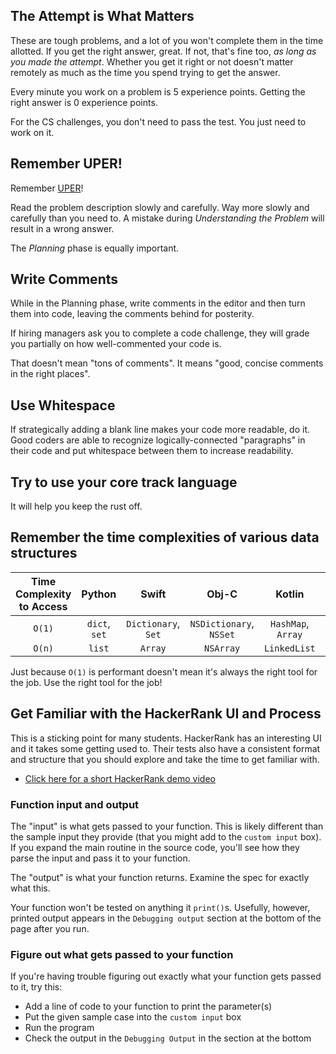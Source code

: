 ## The Attempt is What Matters

These are tough problems, and a lot of you won't complete them in the time allotted. If you get the right answer, great. If not, that's fine too, _as long as you made the attempt_. Whether you get it right or not doesn't matter remotely as much as the time you spend trying to get the answer.

Every minute you work on a problem is 5 experience points. Getting the right answer is 0 experience points.

For the CS challenges, you don't need to pass the test. You just need to work on it.

## Remember UPER!

Remember [UPER](https://github.com/LambdaSchool/CS-Wiki/wiki/Lambda-Problem-Solving-Framework)!

Read the problem description slowly and carefully. Way more slowly and carefully than you need to. A mistake during _Understanding the Problem_ will result in a wrong answer.

The _Planning_ phase is equally important.

## Write Comments

While in the Planning phase, write comments in the editor and then turn them into code, leaving the comments behind for posterity.

If hiring managers ask you to complete a code challenge, they will grade you partially on how well-commented your code is.

That doesn't mean "tons of comments". It means "good, concise comments in the right places". 

## Use Whitespace

If strategically adding a blank line makes your code more readable, do it. Good coders are able to recognize logically-connected "paragraphs" in their code and put whitespace between them to increase readability.

## Try to use your core track language

It will help you keep the rust off.

## Remember the time complexities of various data structures

|Time Complexity to Access|Python|Swift|Obj-C|Kotlin|Java|
|:-:|:-:|:-:|:-:|:-:|:-:|
|`O(1)`|`dict`, `set`|`Dictionary`, `Set`|`NSDictionary`, `NSSet`|`HashMap`, `Array`|`HashMap`, `ArrayList`|
|`O(n)`|`list`|`Array`|`NSArray`|`LinkedList`|`LinkedList`|

Just because `O(1)` is performant doesn't mean it's always the right tool for the job. Use the right tool for the job!

## Get Familiar with the HackerRank UI and Process

This is a sticking point for many students. HackerRank has an interesting UI and it takes some getting used to. Their tests also have a consistent format and structure that you should explore and take the time to get familiar with.

* [Click here for a short HackerRank demo video](https://youtu.be/hWrxLqwplkc)

### Function input and output

The "input" is what gets passed to your function. This is likely different than the sample input they provide (that you might add to the `custom input` box). If you expand the main routine in the source code, you'll see how they parse the input and pass it to your function.

The "output" is what your function returns. Examine the spec for exactly what this.

Your function won't be tested on anything it `print()`s. Usefully, however, printed output appears in the `Debugging output` section at the bottom of the page after you run.

### Figure out what gets passed to your function

If you're having trouble figuring out exactly what your function gets passed to it, try this:

* Add a line of code to your function to print the parameter(s)
* Put the given sample case into the `custom input` box
* Run the program
* Check the output in the `Debugging Output` in the section at the bottom